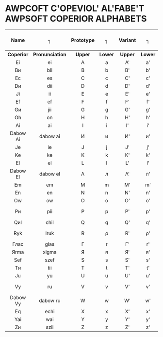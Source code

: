 AWPCOFT  C'OPEVIOL'   AL'FABE'T       
AWPSOFT COPERIOR ALPHABETS    
============================================    
  
|Name|┐|Prototype|┐|Variant|┐|Prototype Alias|┐|Variant Alias|┐|Pronunciation Like Rome etc.|┐|   
|:---:|:-:|:-:|:-:|:-:|:-:|:-:|:-:|:-:|:-:|:---:|:-:|
|**Coperior**|**Pronunciation**|**Upper**|**Lower**|**Upper**|**Lower**|**Upper**|**Lower**|**Upper**|**Lower**|**Prototype**|**Variant**|        
|Ei|ei|A|a|A'|a'|||A  Ae|a  ae|a|ae    
|Bи|bii|B|b|B'|b'|||B|b|b|v    
|Ec|es|C|c|C'|c'|||C  Сi|c  ci|s|si    
|Dи|dii|D|d|D'|d'|||D  Di|D  Di|d|di    
|Ji|ii|E|e|E'|e'|||E|e  é|ə|e    
|Ef|ef|F|f|F'|f'|||F  Fx|f  fx|f|fh    
|Gи|jii|G|g|G'|g'|||G  Dj|g  dj|zh|dj    
|Oh|on|H|h|H'|h'|N|n|H  M|h  m|ng|nm    
|Ai|ai|I|i|I'|i'|||I|i|i|~r    
|Dabow Ai|dabow ai|И|и|И'|и'|I  Ü  II|i  ü  ii|Ei  Ú|ei  ú|ii|ei    
|Je|ie|J|j|J'|j'|I|i|Je  Ie  J|je  ie  j|y~|ye    
|Ke|ke|K|k|K'|k'|||K Kx|k kx|k|kh    
|El|el|L|l|L'|l'|||Ls|ls|~l|~er    
|Dabow El|dabow el|Λ|л|Λ'|л'|L  LL|l  ll|Λx  Th  L'|лx  th  L'|l~|zth    
|Em|em|M|m|M'|m'|||Mi|mi|m|mi    
|En|en|N|n|N'|n'|||Ni|ni|n~ / ~n|ni    
|Ow|ow|O|o|O'|o'|||Ow  Oy|ow  oy|o|ou    
|Pи|pii|P|p|P'|p'|||Px  Ph  F|px  ph  f|p|ph / null    
|Qиl|chil|Q|q|Q'|q'|||Q  Qi  Qj|q  qi  qj|ch|tj    
|Ryk|lruk|R|ρ|R'|ρ'|||R  Rw  Ry|ρ  ρw  ρy|lr|lrw    
|Глac|glas|Г|r|Г'|r'|||Гi|ri|g|gi    
|Яrma|xigma|Я|я|Я'|я'|||Я   Яi  Яj|я  яi  яj|sh|x    
|Sef|szef|S|s|S'|s'|||S  V  I|s  v  i|sz|r    
|Tи|tii|T|t|T'|t'|||T  Tc  Ts|t  tc  ts|t|ts    
|Ju|yu|U|u|U'|u'|||Ju  Iu|ju  iu|ü|yu    
|Vy|ru|V|v|V'|v'|||V  Vw  Vy|v  vw  vy|r|rw    
|Dabow Vy|dabow ru|W|w|W'|w'|Y|y|W  L|w  l|w~|~w    
|Eq|echi|X|x|X'|x'|||Xf|xf|h|hf    
|Yai|wai|Y|y|Y'|y'|||Y|y|u|~u    
|Zи|szii|Z|z|Z'|z'|Ds  Dz|ds  dz|Zx  Th|zx  th|z|sth    

